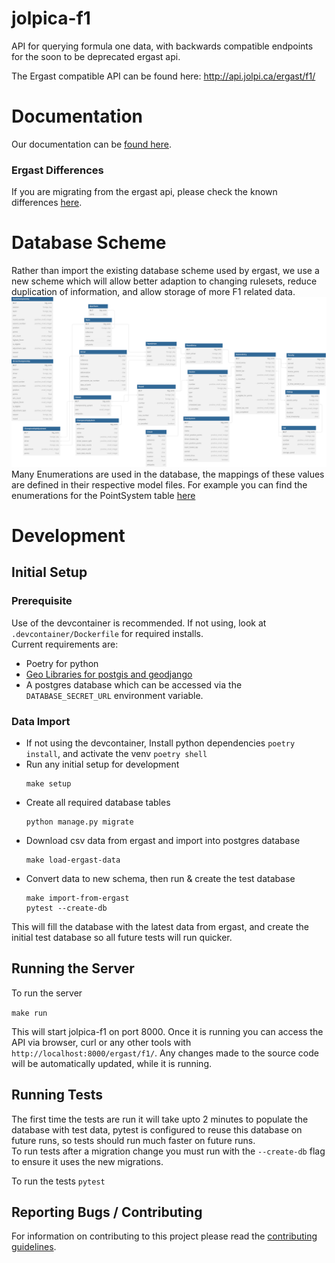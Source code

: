 # jolpica-f1
API for querying formula one data, with backwards compatible endpoints for the soon to be deprecated ergast api.

The Ergast compatible API can be found here: http://api.jolpi.ca/ergast/f1/

# Documentation
Our documentation can be [found here](/docs/README.md).

### Ergast Differences
If you are migrating from the ergast api, please check the known differences [here](/docs/ergast_differences.md).



# Database Scheme
Rather than import the existing database scheme used by ergast, we use a new scheme which will allow better adaption to changing rulesets, reduce duplication of information, and allow storage of more F1 related data.
![Database Scheme for jolpica-f1](docs/database.svg)
Many Enumerations are used in the database, the mappings of these values are defined in their respective model files. For example you can find the enumerations for the PointSystem table [here](jolpica/formula_one/models/point_scheme.py)

# Development
## Initial Setup
### Prerequisite
Use of the devcontainer is recommended. If not using, look at `.devcontainer/Dockerfile` for required installs.<br>
Current requirements are:
- Poetry for python
- [Geo Libraries for postgis and geodjango](https://docs.djangoproject.com/en/4.2/ref/contrib/gis/install/geolibs/#geosbuild)
- A postgres database which can be accessed via the `DATABASE_SECRET_URL` environment variable.

### Data Import
- If not using the devcontainer, Install python dependencies `poetry install`, and activate the venv `poetry shell`
- Run any initial setup for development
  ```
  make setup
  ```
- Create all required database tables
  ```
  python manage.py migrate
  ```
- Download csv data from ergast and import into postgres database
  ```
  make load-ergast-data
  ```
- Convert data to new schema, then run & create the test database
  ```
  make import-from-ergast
  pytest --create-db
  ```
This will fill the database with the latest data from ergast, and create the initial test database so all future tests will run quicker.

## Running the Server

To run the server

```make run```

This will start jolpica-f1 on port 8000. Once it is running you can access the API via browser, curl or any other tools with `http://localhost:8000/ergast/f1/`. Any changes made to the source code will be automatically updated, while it is running.

## Running Tests
The first time the tests are run it will take upto 2 minutes to populate the database with test data, pytest is configured to reuse this database on future runs, so tests should run much faster on future runs.<br>
To run tests after a migration change you must run with the `--create-db` flag to ensure it uses the new migrations.<br>

To run the tests
```pytest```

## Reporting Bugs / Contributing

For information on contributing to this project please read the [contributing guidelines](CONTRIBUTING.md).

